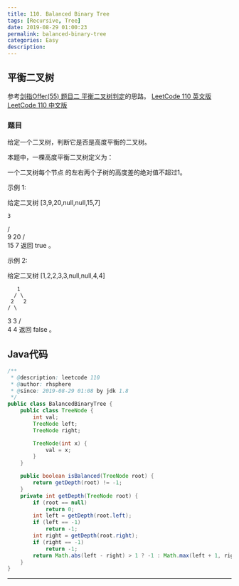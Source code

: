 ```yaml
---
title: 110. Balanced Binary Tree
tags: [Recursive, Tree]
date: 2019-08-29 01:00:23
permalink: balanced-binary-tree
categories: Easy
description:
---
```

<p class="description"></p>


<!-- more -->

## 平衡二叉树
参考[剑指Offer(55) 题目二 平衡二叉树判定](https://blogs.rhsphere.com/leetcode/2019/08/02/tree-depth.html)的思路。
[LeetCode 110 英文版](https://leetcode-cn.com/problems/maximum-depth-of-binary-tree/)
[LeetCode 110 中文版](https://leetcode-cn.com/problems/balanced-binary-tree/)

### 题目
给定一个二叉树，判断它是否是高度平衡的二叉树。

本题中，一棵高度平衡二叉树定义为：

一个二叉树每个节点 的左右两个子树的高度差的绝对值不超过1。

示例 1:

给定二叉树 [3,9,20,null,null,15,7]

    3
   / \
  9  20
    /  \
   15   7
返回 true 。

示例 2:

给定二叉树 [1,2,2,3,3,null,null,4,4]

       1
      / \
     2   2
    / \
   3   3
  / \
 4   4
返回 false 。



## Java代码

```java
/**
 * @description: leetcode 110
 * @author: rhsphere
 * @since: 2019-08-29 01:08 by jdk 1.8
 */
public class BalancedBinaryTree {
    public class TreeNode {
        int val;
        TreeNode left;
        TreeNode right;

        TreeNode(int x) {
            val = x;
        }
    }

    public boolean isBalanced(TreeNode root) {
        return getDepth(root) != -1;
    }
    private int getDepth(TreeNode root) {
        if (root == null)
            return 0;
        int left = getDepth(root.left);
        if (left == -1)
            return -1;
        int right = getDepth(root.right);
        if (right == -1)
            return -1;
        return Math.abs(left - right) > 1 ? -1 : Math.max(left + 1, right + 1);
    }
}
```




<hr />